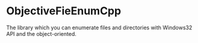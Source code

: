 # ObjectiveFieEnumCpp
The library which you can enumerate files and directories with Windows32 API and the object-oriented.
